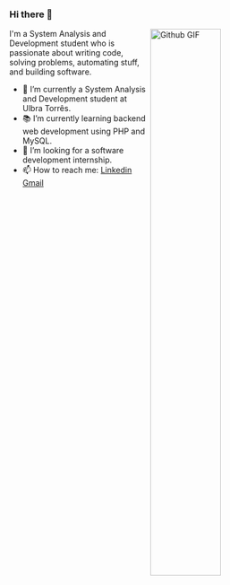 ### Hi there 👋

<img width="50%" align="right" alt="Github GIF" src="https://media1.tenor.com/images/b37aa7ad8e0cf6db913dcc4974ceea45/tenor.gif" />

I'm a System Analysis and Development student who is passionate about writing code, solving problems, automating stuff, and building software.

- 🔭 I’m currently a System Analysis and Development student at Ulbra Torrês.
- 📚 I’m currently learning  backend web development using PHP and MySQL.
- 👯 I’m looking for a software development internship. 
- 📫 How to reach me: [Linkedin](https://www.linkedin.com/in/ariel-oliveira-de-mello-4b27021b0/) [Gmail](arielmello@rede.ulbra.br)

